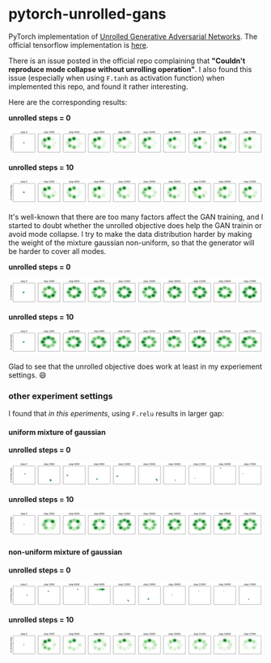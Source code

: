 # pytorch-unrolled-gans

PyTorch implementation of [Unrolled Generative Adversarial Networks](https://arxiv.org/abs/1611.02163). The official tensorflow implementation is [here](https://github.com/poolio/unrolled_gan).

There is an issue posted in the official repo complaining that **"Couldn't reproduce mode collapse without unrolling operation"**. 
I also found this issue (especially when using `F.tanh` as activation function) when implemented this repo, and found it rather interesting. 

Here are the corresponding results:

**unrolled steps = 0**

![](imgs/unrolled_steps-0-prior_std-0.06-tanh.png) 

**unrolled steps = 10**

![](imgs/unrolled_steps-10-prior_std-0.06-tanh.png) 

It's well-known that there are too many factors affect the GAN training, and 
I started to doubt whether the unrolled objective does help the GAN trainin or avoid mode collapse.
I try to make the data distribution harder by making the weight of the mixture gaussian non-uniform, so that the generator will be harder to cover all modes.


**unrolled steps = 0**

![](imgs/unrolled_steps-0-prior_std-0.00-tanh.png) 

**unrolled steps = 10**

![](imgs/unrolled_steps-10-prior_std-0.00-tanh.png) 

Glad to see that the unrolled objective does work at least in my experiement settings. :smile:


### other experiment settings

I found that *in this eperiments*, using `F.relu` results in larger gap:

#### uniform mixture of gaussian

**unrolled steps = 0**

![](imgs/unrolled_steps-0-prior_std-0.00.png) 

**unrolled steps = 10**

![](imgs/unrolled_steps-10-prior_std-0.00.png) 


#### non-uniform mixture of gaussian

**unrolled steps = 0**

![](imgs/unrolled_steps-0-prior_std-0.06.png) 

**unrolled steps = 10**

![](imgs/unrolled_steps-10-prior_std-0.06.png) 
